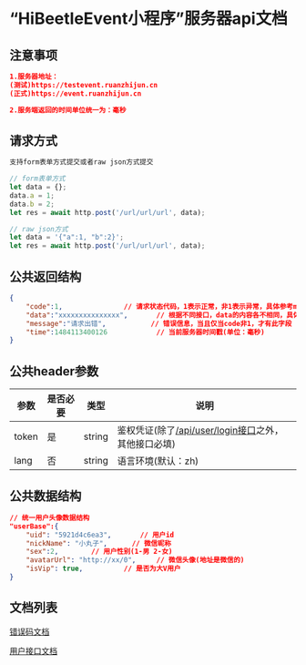 # “HiBeetleEvent小程序”服务器api文档

## 注意事项
```json
1.服务器地址：
(测试)https://testevent.ruanzhijun.cn
(正式)https://event.ruanzhijun.cn

2.服务端返回的时间单位统一为：毫秒
```

## 请求方式
```javascript
支持form表单方式提交或者raw json方式提交

// form表单方式
let data = {};
data.a = 1;
data.b = 2;
let res = await http.post('/url/url/url', data);

// raw json方式
let data = '{"a":1, "b":2}';
let res = await http.post('/url/url/url', data);
```

## 公共返回结构
```json
{	
	"code":1,				// 请求状态代码，1表示正常，非1表示异常，具体参考message
	"data":"xxxxxxxxxxxxxxx",		// 根据不同接口，data的内容各不相同，具体参考各接口的文档
	"message":"请求出错",			// 错误信息，当且仅当code非1，才有此字段
	"time":1484113400126			// 当前服务器时间戳(单位：毫秒)
}
```

## 公共header参数
参数			|是否必要		|类型			|说明
--				|--				|--				|--
token			|是				|string			|鉴权凭证(除了[/api/user/login接口](/接口文档/Y-用户模块.MD#登录接口--post---apiuserlogin-免鉴权)之外，其他接口必填)
lang			|否				|string			|语言环境(默认：zh)

## 公共数据结构

```json
// 统一用户头像数据结构
"userBase":{
	"uid": "5921d4c6ea3",		// 用户id
    "nickName": "小丸子",		// 微信昵称
	"sex":2,		// 用户性别(1-男 2-女)
    "avatarUrl": "http://xx/0",		// 微信头像(地址是微信的)
    "isVip": true,			// 是否为大V用户
}
```


## 文档列表
[错误码文档](/接口文档/2-错误码文档.MD)

[用户接口文档](/接口文档/Y-用户模块.MD)
